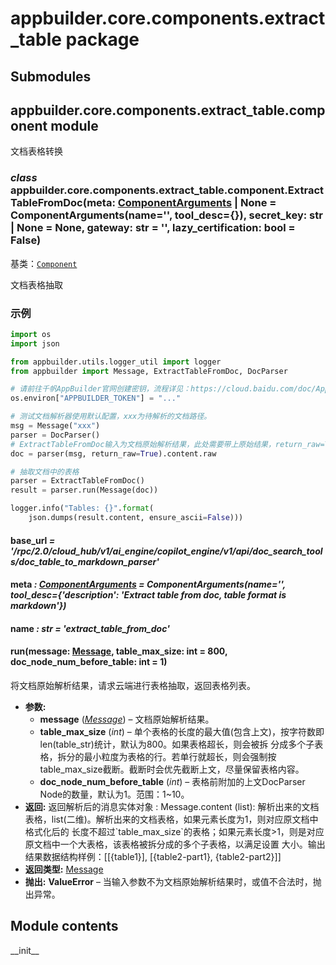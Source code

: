# appbuilder.core.components.extract_table package

## Submodules

## appbuilder.core.components.extract_table.component module

文档表格转换

### *class* appbuilder.core.components.extract_table.component.ExtractTableFromDoc(meta: [ComponentArguments](appbuilder.core.md#appbuilder.core.component.ComponentArguments) | None = ComponentArguments(name='', tool_desc={}), secret_key: str | None = None, gateway: str = '', lazy_certification: bool = False)

基类：[`Component`](appbuilder.core.md#appbuilder.core.component.Component)

文档表格抽取

### 示例

```python
import os
import json

from appbuilder.utils.logger_util import logger
from appbuilder import Message, ExtractTableFromDoc, DocParser

# 请前往千帆AppBuilder官网创建密钥，流程详见：https://cloud.baidu.com/doc/AppBuilder/s/Olq6grrt6#1%E3%80%81%E5%88%9B%E5%BB%BA%E5%AF%86%E9%92%A5
os.environ["APPBUILDER_TOKEN"] = "..."

# 测试文档解析器使用默认配置，xxx为待解析的文档路径。
msg = Message("xxx")
parser = DocParser()
# ExtractTableFromDoc输入为文档原始解析结果，此处需要带上原始结果，return_raw=True.
doc = parser(msg, return_raw=True).content.raw

# 抽取文档中的表格
parser = ExtractTableFromDoc()
result = parser.run(Message(doc))

logger.info("Tables: {}".format(
    json.dumps(result.content, ensure_ascii=False)))
```

#### base_url *= '/rpc/2.0/cloud_hub/v1/ai_engine/copilot_engine/v1/api/doc_search_tools/doc_table_to_markdown_parser'*

#### meta *: [ComponentArguments](appbuilder.core.md#appbuilder.core.component.ComponentArguments)* *= ComponentArguments(name='', tool_desc={'description': 'Extract table from doc, table format is markdown'})*

#### name *: str* *= 'extract_table_from_doc'*

#### run(message: [Message](appbuilder.core.md#appbuilder.core.message.Message), table_max_size: int = 800, doc_node_num_before_table: int = 1)

将文档原始解析结果，请求云端进行表格抽取，返回表格列表。

* **参数:**
  * **message** ([*Message*](appbuilder.md#appbuilder.Message)) – 文档原始解析结果。
  * **table_max_size** (*int*) – 单个表格的长度的最大值(包含上文)，按字符数即len(table_str)统计，默认为800。如果表格超长，则会被拆            分成多个子表格，拆分的最小粒度为表格的行。若单行就超长，则会强制按table_max_size截断。截断时会优先截断上文，尽量保留表格内容。
  * **doc_node_num_before_table** (*int*) – 表格前附加的上文DocParser Node的数量，默认为1。范围：1~10。
* **返回:**
  返回解析后的消息实体对象
  : Message.content (list): 解析出来的文档表格，list(二维)。解析出来的文档表格，如果元素长度为1，则对应原文档中格式化后的                长度不超过\`table_max_size\`的表格；如果元素长度>1，则是对应原文档中一个大表格，该表格被拆分成的多个子表格，以满足设置                大小。输出结果数据结构样例：[[{table1}], [{table2-part1}, {table2-part2}]]
* **返回类型:**
  [Message](appbuilder.md#appbuilder.Message)
* **抛出:**
  **ValueError** – 当输入参数不为文档原始解析结果时，或值不合法时，抛出异常。

## Module contents

\_\_init_\_
